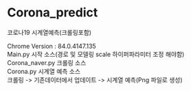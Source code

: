 # Corona_predict
코로나19 시계열예측(크롤링포함)

Chrome Version : 84.0.4147.135 \
Main.py 시작 소스(경로 및 모델링 scale 하이퍼파라미터 조정 해야함) \
Corona_naver.py 크롤링 소스 \
Corona.py 시계열 예측 소스 
\
크롤링 -> 기존데이터에서 업데이트 -> 시계열 예측(Png 파일로 생성)
